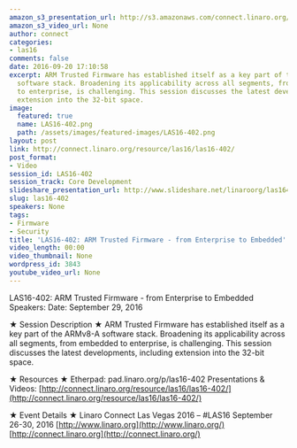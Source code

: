 ```yaml
---
amazon_s3_presentation_url: http://s3.amazonaws.com/connect.linaro.org/las16/Presentations/Thursday/LAS16-402%20-%20ARM-TF%20From%20Embedded%20To%20Enterprise%20v1.0%20%281%29.pdf
amazon_s3_video_url: None
author: connect
categories:
- las16
comments: false
date: 2016-09-20 17:10:58
excerpt: ARM Trusted Firmware has established itself as a key part of the ARMv8-A
  software stack. Broadening its applicability across all segments, from embedded
  to enterprise, is challenging. This session discusses the latest developments, including
  extension into the 32-bit space.
image:
  featured: true
  name: LAS16-402.png
  path: /assets/images/featured-images/LAS16-402.png
layout: post
link: http://connect.linaro.org/resource/las16/las16-402/
post_format:
- Video
session_id: LAS16-402
session_track: Core Development
slideshare_presentation_url: http://www.slideshare.net/linaroorg/las16402-arm-trusted-firmware-from-enterprise-to-embedded
slug: las16-402
speakers: None
tags:
- Firmware
- Security
title: 'LAS16-402: ARM Trusted Firmware - from Enterprise to Embedded'
video_length: 00:00
video_thumbnail: None
wordpress_id: 3843
youtube_video_url: None
---
```


LAS16-402: ARM Trusted Firmware - from Enterprise to Embedded
Speakers:
Date: September 29, 2016

★ Session Description ★
ARM Trusted Firmware has established itself as a key part of the ARMv8-A software stack. Broadening its applicability across all segments, from embedded to enterprise, is challenging. This session discusses the latest developments, including extension into the 32-bit space.

★ Resources ★
Etherpad: pad.linaro.org/p/las16-402
Presentations & Videos: [http://connect.linaro.org/resource/las16/las16-402/](http://connect.linaro.org/resource/las16/las16-402/)

★ Event Details ★
Linaro Connect Las Vegas 2016 – #LAS16
September 26-30, 2016
[http://www.linaro.org](http://www.linaro.org/)
[http://connect.linaro.org](http://connect.linaro.org/)